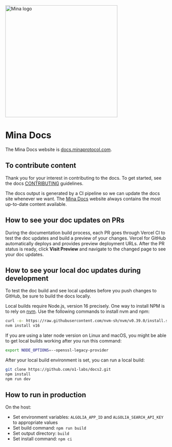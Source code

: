 <img src="https://github.com/MinaProtocol/docs/blob/main/public/static/img/svg/mina-wordmark-redviolet.svg" width="350" alt="Mina logo">

# Mina Docs

The Mina Docs website is [docs.minaprotocol.com](https://docs.minaprotocol.com/).

## To contribute content

Thank you for your interest in contributing to the docs. To get started, see the docs [CONTRIBUTING](CONTRIBUTING.md) guidelines.

The docs output is generated by a CI pipeline so we can update the docs site whenever we want. The [Mina Docs](https://docs.minaprotocol.com/) website always contains the most up-to-date content available. 

## How to see your doc updates on PRs

During the documentation build process, each PR goes through Vercel CI to test the doc updates and build a preview of your changes. Vercel for GitHub automatically deploys and provides preview deployment URLs. After the PR status is ready, click **Visit Preview** and navigate to the changed page to see your doc updates.

## How to see your local doc updates during development

To test the doc build and see local updates before you push changes to GitHub, be sure to build the docs locally.
<!-- In case of version change, update .github/workflows/{test-tutorials.yml, snarkjs-api-reference.md} accordingly -->

Local builds require Node.js, version 16 precisely.
One way to install NPM is to rely on [nvm](https://github.com/nvm-sh/nvm). Use the following commands to install nvm and npm:

```sh
curl -o- https://raw.githubusercontent.com/nvm-sh/nvm/v0.39.0/install.sh | bash
nvm install v16
```

If you are using a later node version on Linux and macOS, you might be able to get local builds working after you run this command:

```sh
export NODE_OPTIONS=--openssl-legacy-provider
```

After your local build environment is set, you can run a local build:

```sh
git clone https://github.com/o1-labs/docs2.git
npm install
npm run dev
```

## How to run in production

On the host:

- Set environment variables: `ALGOLIA_APP_ID` and `ALGOLIA_SEARCH_API_KEY` to appropriate values
- Set build command: `npm run build`
- Set output directory: `build`
- Set install command: `npm ci`

